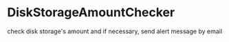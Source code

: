 # DiskStorageAmountChecker
check disk storage's amount and if necessary, send alert message by email
